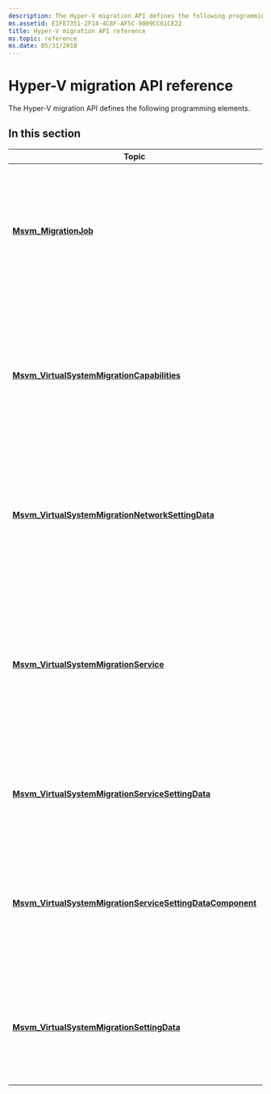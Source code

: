 ```yaml
---
description: The Hyper-V migration API defines the following programming elements.
ms.assetid: E1FE7351-2F14-4C8F-AF5C-9009CC61CE22
title: Hyper-V migration API reference
ms.topic: reference
ms.date: 05/31/2018
---
```


# Hyper-V migration API reference

The Hyper-V migration API defines the following programming elements.

## In this section



| Topic                                                                                                                                | Description                                                                                                                                                                                         |
|--------------------------------------------------------------------------------------------------------------------------------------|-----------------------------------------------------------------------------------------------------------------------------------------------------------------------------------------------------|
| [**Msvm\_MigrationJob**](msvm-migrationjob.md)<br/>                                                                           | This class represents a migration operation job created for storage or virtual system migration by the virtual system migration service.<br/>                                                 |
| [**Msvm\_VirtualSystemMigrationCapabilities**](msvm-virtualsystemmigrationcapabilities.md)<br/>                               | Defines the means by which a client can discover the methods provided by the migration service, and valid range of virtual system migration setting data.<br/>                                |
| [**Msvm\_VirtualSystemMigrationNetworkSettingData**](msvm-virtualsystemmigrationnetworksettingdata.md)<br/>                   | Represents the network on which the virtual system migration service is listening for incoming virtual system migration.<br/>                                                                 |
| [**Msvm\_VirtualSystemMigrationService**](msvm-virtualsystemmigrationservice.md)<br/>                                         | Represents the virtual system migration service. It is used for migrating a virtual system or for migrating the storage of a virtual system from one virtualization platform to another.<br/> |
| [**Msvm\_VirtualSystemMigrationServiceSettingData**](msvm-virtualsystemmigrationservicesettingdata.md)<br/>                   | Represents the settings for the virtual system migration service on a host.<br/>                                                                                                              |
| [**Msvm\_VirtualSystemMigrationServiceSettingDataComponent**](msvm-virtualsystemmigrationservicesettingdatacomponent.md)<br/> | An association used to represent virtual system migration network settings of the virtual system migration service.<br/>                                                                      |
| [**Msvm\_VirtualSystemMigrationSettingData**](msvm-virtualsystemmigrationsettingdata.md)<br/>                                 | Represents the migration settings for migrating a virtual system and the storage attached to a virtual system.<br/>                                                                           |



 

 

 




